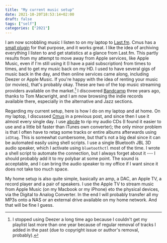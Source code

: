 ```yaml
---
title: "My current music setup"
date: 2021-10-20T18:53:14+02:00
draft: false
tags: ["self"]
categories: ["2021"]
---
```


I am now scrobbling music I listen to on my laptop to [Last.fm](https://www.last.fm/user/even4void). Cmus has a [small plugin](https://github.com/Arkq/cmusfm) for that purpose, and it works great. I like the idea of archiving everything I listen to and get statistics at a glance from Last.fm. This partly results from my attempt to move away from Apple services, like Apple Music, even if I'm still using it (I have a paid subscription) from times to times, and to get my music back on my HD. I used to have several gigs of music back in the day, and then online services came along, including Deezer or Apple Music. If you're happy with the idea of renting your music (or movies), that's probably okay. These are two of the top music streaming providers available on the market.[^1] I discovered [Bandcamp](https://bandcamp.com/) three years ago, thanks to Tom Macwright, and I am now browsing the indie records available there, especially in the alternative and Jazz sections.

Regarding my current setup, here is how I do on my laptop and at home. On my laptop, I discussed [Cmus](/post/cmus/) in a previous post, and since then I use it almost every single day. I use [abcde](http://lly.org/~rcw/abcde/page/) to rip my audio CDs (I found it easier to use and a little bit faster than iTunes own converter); the only minor problem is that I often have to retag some tracks or entire albums afterwards using `id3tag`. This is somewhat cumbersome, but that's not a big deal since it can be automated easily using shell scripts. I use a single Bluetooth JBL 3D audio speaker, which I activate using `bluetoothctl` most of the time. I wrote a shell script to automate the connection, but I always forget about it --- I should probably add it to my polybar at some point. The sound is acceptable, and I can bring the audio speaker to my office if I want since it does not take too much space.

My home setup is also quite simple, basically an amp, a DAC, an Apple TV, a record player and a pair of speakers. I use the Apple TV to stream music from Apple Music (on my Macbook or my iPhone) eto the physical devices, via the Digital to Analog Converter. In the end I will probably transfer all my MP3s onto a NAS or an external drive available on my home network. And that will be fine I guess.

[^1]: I stopped using Deezer a long time ago because I couldn't get my playlist last more than one year because of regular removal of tracks I added in the past (due to copyright issue or author's removal, probably).
